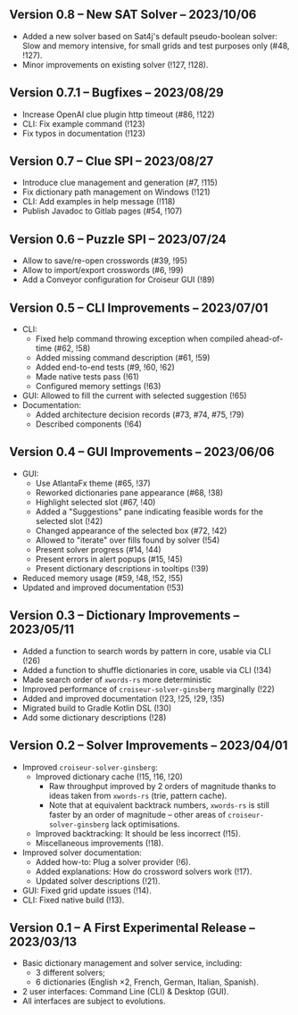 <!--
SPDX-FileCopyrightText: 2023 Antoine Belvire
SPDX-License-Identifier: GPL-3.0-or-later
-->

## Version 0.8 – New SAT Solver – 2023/10/06

- Added a new solver based on Sat4j's default pseudo-boolean solver: Slow and memory intensive,
  for small grids and test purposes only (#48, !127).
- Minor improvements on existing solver (!127, !128).

## Version 0.7.1 – Bugfixes – 2023/08/29

- Increase OpenAI clue plugin http timeout (#86, !122)
- CLI: Fix example command (!123)
- Fix typos in documentation (!123)

## Version 0.7 – Clue SPI – 2023/08/27

- Introduce clue management and generation (#7, !115)
- Fix dictionary path management on Windows (!121)
- CLI: Add examples in help message (!118)
- Publish Javadoc to Gitlab pages (#54, !107)

## Version 0.6 – Puzzle SPI – 2023/07/24

- Allow to save/re-open crosswords (#39, !95)
- Allow to import/export crosswords (#6, !99)
- Add a Conveyor configuration for Croiseur GUI (!89)

## Version 0.5 – CLI Improvements – 2023/07/01

- CLI:
    - Fixed help command throwing exception when compiled ahead-of-time (#62, !58)
    - Added missing command description (#61, !59)
    - Added end-to-end tests (#9, !60, !62)
    - Made native tests pass (!61)
    - Configured memory settings (!63)
- GUI: Allowed to fill the current with selected suggestion (!65)
- Documentation:
    - Added architecture decision records (#73, #74, #75, !79)
    - Described components (!64)

## Version 0.4 – GUI Improvements – 2023/06/06

- GUI:
    - Use AtlantaFx theme (#65, !37)
    - Reworked dictionaries pane appearance (#68, !38)
    - Highlight selected slot (#67, !40)
    - Added a "Suggestions" pane indicating feasible words for the selected slot (!42)
    - Changed appearance of the selected box (#72, !42)
    - Allowed to "iterate" over fills found by solver (!54)
    - Present solver progress (#14, !44)
    - Present errors in alert popups (#15, !45)
    - Present dictionary descriptions in tooltips (!39)
- Reduced memory usage (#59, !48, !52, !55)
- Updated and improved documentation (!53)

## Version 0.3 – Dictionary Improvements – 2023/05/11

- Added a function to search words by pattern in core, usable via CLI (!26)
- Added a function to shuffle dictionaries in core, usable via CLI (!34)
- Made search order of `xwords-rs` more deterministic
- Improved performance of `croiseur-solver-ginsberg` marginally (!22)
- Added and improved documentation (!23, !25, !29, !35)
- Migrated build to Gradle Kotlin DSL (!30)
- Add some dictionary descriptions (!28)

## Version 0.2 – Solver Improvements – 2023/04/01

- Improved `croiseur-solver-ginsberg`:
    - Improved dictionary cache (!15, !16, !20)
        - Raw throughput improved by 2 orders of magnitude thanks to ideas taken from `xwords-rs`
          (trie, pattern cache).
        - Note that at equivalent backtrack numbers, `xwords-rs` is still faster by an order of
          magnitude – other areas of `croiseur-solver-ginsberg` lack optimisations.
    - Improved backtracking: It should be less incorrect (!15).
    - Miscellaneous improvements (!18).
- Improved solver documentation:
    - Added how-to: Plug a solver provider (!6).
    - Added explanations: How do crossword solvers work (!17).
    - Updated solver descriptions (!21).
- GUI: Fixed grid update issues (!14).
- CLI: Fixed native build (!13).

## Version 0.1 – A First Experimental Release – 2023/03/13

- Basic dictionary management and solver service, including:
    - 3 different solvers;
    - 6 dictionaries (English ×2, French, German, Italian, Spanish).
- 2 user interfaces: Command Line (CLI) & Desktop (GUI).
- All interfaces are subject to evolutions.
